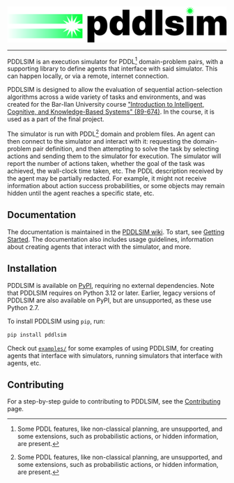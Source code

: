 <div align=center>
    <picture>
        <source srcset="/assets/logo/pddlsim-dark.svg" media="(prefers-color-scheme: dark)"/>
        <img alt="PDDLSIM logo" src="/assets/logo/pddlsim-light.svg"/>
    </picture>
    <hr/>
</div>

PDDLSIM is an execution simulator for PDDL[^1] domain-problem pairs, with a supporting library to define agents that interface with said simulator. This can happen locally, or via a remote, internet connection.

PDDLSIM is designed to allow the evaluation of sequential action-selection algorithms across a wide variety of tasks and environments, and was created for the Bar-Ilan University course ["Introduction to Intelligent, Cognitive, and Knowledge-Based Systems" (89-674)](https://www.cs.biu.ac.il/~galk/teach/current/intsys/). In the course, it is used as a part of the final project.

The simulator is run with PDDL[^1] domain and problem files. An agent can then connect to the simulator and interact with it: requesting the domain-problem pair definition, and then attempting to solve the task by selecting actions and sending them to the simulator for execution. The simulator will report the number of actions taken, whether the goal of the task was achieved, the wall-clock time taken, etc. The PDDL description received by the agent may be partially redacted. For example, it might not receive information about action success probabilities, or some objects may remain hidden until the agent reaches a specific state, etc.

## Documentation

The documentation is maintained in the [PDDLSIM wiki](https://github.com/galk-research/pddlsim/wiki). To start, see [Getting Started](https://github.com/galk-research/pddlsim/wiki/Getting-Started). The documentation also includes usage guidelines, information about creating agents that interact with the simulator, and more.

## Installation

PDDLSIM is available on [PyPI](https://pypi.org/project/pddlsim/), requiring no external dependencies. Note that PDDLSIM requires on Python 3.12 or later. Earlier, legacy versions of PDDLSIM are also available on PyPI, but are unsupported, as these use Python 2.7.

To install PDDLSIM using `pip`, run:

```bash
pip install pddlsim
```

Check out [`examples/`](/examples/) for some examples of using PDDLSIM, for creating agents that interface with simulators, running simulators that interface with agents, etc.

## Contributing

For a step-by-step guide to contributing to PDDLSIM, see the [Contributing](https://github.com/galk-research/pddlsim/wiki/Contributing/) page.

[^1]: Some PDDL features, like non-classical planning, are unsupported, and some extensions, such as probabilistic actions, or hidden information, are present.
